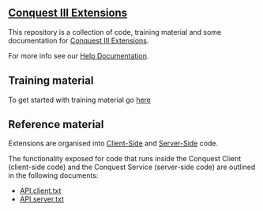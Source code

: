 ## [Conquest III Extensions](https://www.conquest-solutions.com.au/members/extensions/)

This repository is a collection of code, training material and some documentation for [Conquest III Extensions](https://www.conquest-solutions.com.au/members/extensions/).

For more info see our [Help Documentation](https://www.conquest-solutions.com.au/help/Documents/conquestextensions1.htm).

## Training material

To get started with training material go [here](GetStartedBasics/)

## Reference material

Extensions are organised into [Client-Side](Client/) and [Server-Side](Server/)  code.

The functionality exposed for code that runs inside the Conquest Client (client-side code) and the Conquest Service (server-side code) are outlined in the following documents: 

- [API.client.txt](API.client.txt)
- [API.server.txt](API.server.txt)
